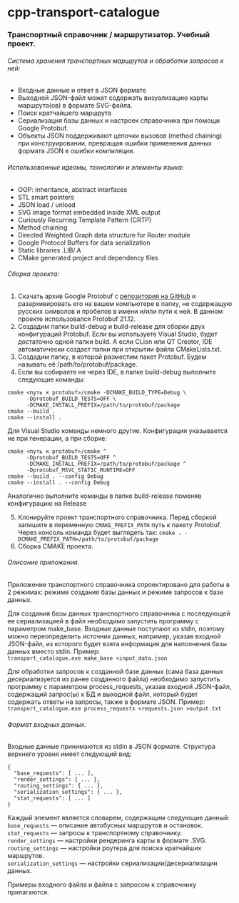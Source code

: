 # cpp-transport-catalogue
### Транспортный справочник / маршрутизатор. Учебный проект. ###

###### Система хранения транспортных маршрутов и обработки запросов к ней: ######
* Входные данные и ответ в JSON формате
* Выходной JSON-файл может содержать визуализацию карты маршрута(ов) в формате SVG-файла.
* Поиск кратчайшего маршрута
* Сериализация базы данных и настроек справочника при помощи Google Protobuf.
* Объекты JSON поддерживают цепочки вызовов (method chaining) при конструировании, превращая ошибки применения данных формата JSON в ошибки компиляции.

###### Использованные идеомы, технологии и элементы языка: ######
* OOP: inheritance, abstract interfaces
* STL smart pointers
* JSON load / unload
* SVG image format embedded inside XML output
* Curiously Recurring Template Pattern (CRTP)
* Method chaining
* Directed Weighted Graph data structure for Router module
* Google Protocol Buffers for data serialization
* Static libraries .LIB/.A
* CMake generated project and dependency files

###### Сборка проекта: ######
1. Скачать архив Google Protobuf с [репозитория на GitHub](https://github.com/protocolbuffers/protobuf/releases) и разархивировать его на вашем компьютере в папку, не содержащую русских символов и пробелов в имени и/или пути к ней. В данном проекте использовался Protobuf 21.12.
2. Создадим папки build-debug и build-release для сборки двух конфигураций Protobuf. Если вы используете Visual Studio, будет достаточно одной папки build. А если CLion или QT Creator, IDE автоматически создаст папки при открытии файла CMakeLists.txt.
3. Создадим папку, в которой разместим пакет Protobuf. Будем называть её /path/to/protobuf/package. 
4. Если вы собираете не через IDE, в папке build-debug выполните следующие команды:
```
cmake <путь к protobuf>/cmake -DCMAKE_BUILD_TYPE=Debug \
      -Dprotobuf_BUILD_TESTS=OFF \
      -DCMAKE_INSTALL_PREFIX=/path/to/protobuf/package
cmake --build .
cmake --install .
```
Для Visual Studio команды немного другие. Конфигурация указывается не при генерации, а при сборке:
```
cmake <путь к protobuf>/cmake ^
      -Dprotobuf_BUILD_TESTS=OFF ^
      -DCMAKE_INSTALL_PREFIX=/path/to/protobuf/package ^
      -Dprotobuf_MSVC_STATIC_RUNTIME=OFF
cmake --build . --config Debug
cmake --install . --config Debug
```
Аналогично выполните команды в папке build-release поменяв конфигурацию на Release

5. Клонируйте проект транспортного справочника. Перед сборкой запишите в переменную `CMAKE_PREFIX_PATH` путь к пакету Protobuf.\
Через консоль команда будет выглядеть так: `cmake . -DCMAKE_PREFIX_PATH=/path/to/protobuf/package`
6. Сборка CMAKE проекта.

###### Описание приложения. ######

Приложение транспортного справочника спроектировано для работы в 2 режимах: режиме создания базы данных и режиме запросов к базе данных.

Для создания базы данных транспортного справочника с последующей ее сериализацией в файл необходимо запустить программу с параметром make_base. Входные данные поступают из stdin, поэтому можно переопределить источник данных, например, указав входной JSON-файл, из которого будет взята информация для наполнения базы данных вместо stdin. Пример:\
```transport_catalogue.exe make_base <input_data.json```

Для обработки запросов к созданной базе данных (сама база данных десериализуется из ранее созданного файла) необходимо запустить программу с параметром process_requests, указав входной JSON-файл, содержащий запрос(ы) к БД и выходной файл, который будет содержать ответы на запросы, также в формате JSON.
Пример:\
```transport_catalogue.exe process_requests <requests.json >output.txt```

###### Формат входных данных. ######

Входные данные принимаются из stdin в JSON формате. Структура верхнего уровня имеет следующий вид:
```
{
  "base_requests": [ ... ],
  "render_settings": { ... },
  "routing_settings": { ... },
  "serialization_settings": { ... },
  "stat_requests": [ ... ]
}
```
Каждый элемент является словарем, содержащим следующие данный:\
`base_requests` — описание автобусных маршрутов и остановок.\
`stat_requests` — запросы к транспортному справочнику.\
`render_settings` — настройки рендеринга карты в формате .SVG.\
`routing_settings` — настройки роутера для поиска кратчайших маршрутов.\
`serialization_settings` — настройки сериализации/десериализации данных.

Примеры входного файла и файла с запросом к справочнику прилагаются.
